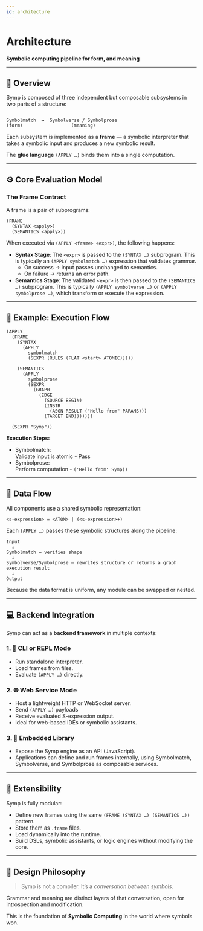 ```yaml
---
id: architecture
---
```


# Architecture

**Symbolic computing pipeline for form, and meaning**

---

## 🧩 Overview

Symp is composed of three independent but composable subsystems in two parts of a structure:

```

Symbolmatch  →  Symbolverse / Symbolprose
(form)                  (meaning)

````

Each subsystem is implemented as a **frame** — a symbolic interpreter that takes a symbolic input and produces a new symbolic result.

The **glue language** `(APPLY …)` binds them into a single computation.

---

## ⚙️ Core Evaluation Model

### The Frame Contract

A frame is a pair of subprograms:
```
(FRAME
  (SYNTAX <apply>)
  (SEMANTICS <apply>))
````

When executed via `(APPLY <frame> <expr>)`, the following happens:

* **Syntax Stage**: The `<expr>` is passed to the `(SYNTAX …)` subprogram. This is typically an `(APPLY symbolmatch …)` expression that validates grammar.
   * On success → input passes unchanged to semantics.
   * On failure → returns an error path.
* **Semantics Stage**: The validated `<expr>` is then passed to the `(SEMANTICS …)` subprogram. This is typically `(APPLY symbolverse …)` or `(APPLY symbolprose …)`, which transform or execute the expression.

---

## 🧮 Example: Execution Flow

```
(APPLY
  (FRAME
    (SYNTAX
      (APPLY
        symbolmatch
        (SEXPR (RULES (FLAT <start> ATOMIC)))))

    (SEMANTICS
      (APPLY
        symbolprose
        (SEXPR
          (GRAPH
            (EDGE
              (SOURCE BEGIN)
              (INSTR
                (ASGN RESULT ("Hello from" PARAMS)))
              (TARGET END)))))))
  
  (SEXPR "Symp"))
```

**Execution Steps:**

* Symbolmatch:  
  Validate input is atomic - Pass
* Symbolprose:  
  Perform computation - `('Hello from' Symp))`

---

## 🔁 Data Flow

All components use a shared symbolic representation:

```
<s-expression> = <ATOM> | (<s-expression>+)
```

Each `(APPLY …)` passes these symbolic structures along the pipeline:

```
Input
  ↓
Symbolmatch — verifies shape
  ↓
Symbolverse/Symbolprose — rewrites structure or returns a graph execution result
  ↓
Output
```

Because the data format is uniform, any module can be swapped or nested.

---

## 💻 Backend Integration

Symp can act as a **backend framework** in multiple contexts:

### 1. 🧠 CLI or REPL Mode

* Run standalone interpreter.
* Load frames from files.
* Evaluate `(APPLY …)` directly.

### 2. 🌐 Web Service Mode

* Host a lightweight HTTP or WebSocket server.
* Send `(APPLY …)` payloads
* Receive evaluated S-expression output.
* Ideal for web-based IDEs or symbolic assistants.

### 3. 🔌 Embedded Library

* Expose the Symp engine as an API (JavaScript).
* Applications can define and run frames internally, using Symbolmatch, Symbolverse, and Symbolprose as composable services.

---

## 🧩 Extensibility

Symp is fully modular:

* Define new frames using the same `(FRAME (SYNTAX …) (SEMANTICS …))` pattern.
* Store them as `.frame` files.
* Load dynamically into the runtime.
* Build DSLs, symbolic assistants, or logic engines without modifying the core.

---

## 🔮 Design Philosophy

> Symp is not a compiler.
> It’s a *conversation between symbols.*

Grammar and meaning are distinct layers of that conversation, open for introspection and modification.

This is the foundation of **Symbolic Computing** in the world where symbols won.
